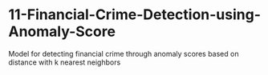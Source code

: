 # 11-Financial-Crime-Detection-using-Anomaly-Score
Model for detecting financial crime through anomaly scores based on distance with k nearest neighbors
